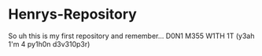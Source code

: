 # Henrys-Repository
So uh this is my first repository and remember...
D0N1 M355 W1TH 1T
(y3ah 1'm 4 py1h0n d3v310p3r)

